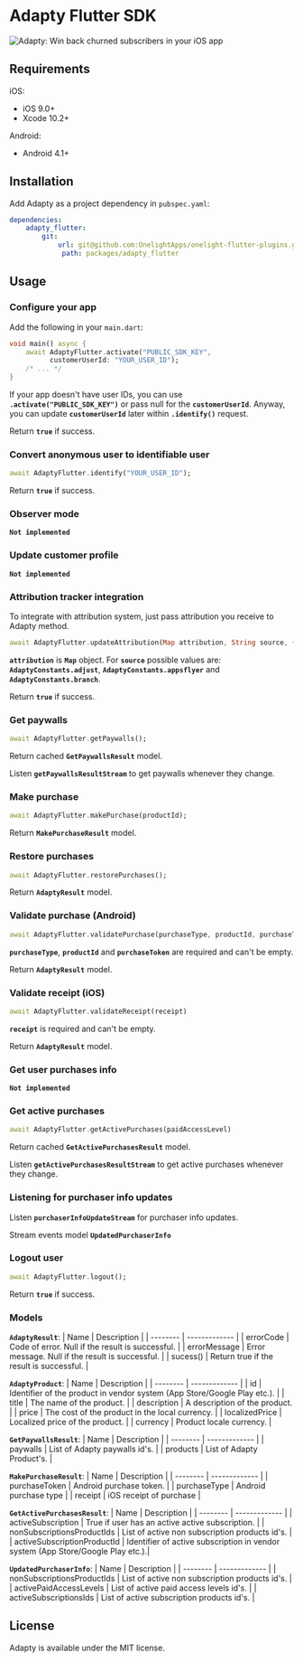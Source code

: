 # Adapty Flutter SDK

![Adapty: Win back churned subscribers in your iOS app](https://raw.githubusercontent.com/adaptyteam/AdaptySDK-iOS/master/adapty.png)

## Requirements

iOS:
- iOS 9.0+
- Xcode 10.2+

Android:
- Android 4.1+

## Installation

Add Adapty as a project dependency in `pubspec.yaml`:
```yaml
dependencies:
    adapty_flutter:
        git:
            url: git@github.com:OnelightApps/onelight-flutter-plugins.git
             path: packages/adapty_flutter
```

## Usage

### Configure your app

Add the following in your `main.dart`:

```dart
void main() async {
    await AdaptyFlutter.activate("PUBLIC_SDK_KEY",
          customerUserId: "YOUR_USER_ID");
    /* ... */
}
```
If your app doesn't have user IDs, you can use **`.activate("PUBLIC_SDK_KEY")`** or pass null for the **`customerUserId`**. Anyway, you can update **`customerUserId`** later within **`.identify()`** request.

Return **`true`** if success.

### Convert anonymous user to identifiable user

```dart
await AdaptyFlutter.identify("YOUR_USER_ID");
```

Return **`true`** if success.

### Observer mode

**`Not implemented`**

### Update customer profile

**`Not implemented`**

### Attribution tracker integration

To integrate with attribution system, just pass attribution you receive to Adapty method.

```dart
await AdaptyFlutter.updateAttribution(Map attribution, String source, {String userId});
```

**`attribution`** is **`Map`** object.
For **`source`** possible values are: **`AdaptyConstants.adjust`**, **`AdaptyConstants.appsflyer`** and **`AdaptyConstants.branch`**.

Return **`true`** if success.

### Get paywalls

```dart
await AdaptyFlutter.getPaywalls();
```
Return cached **`GetPaywallsResult`** model.

Listen **`getPaywallsResultStream`** to get paywalls whenever they change.

### Make purchase

```dart
await AdaptyFlutter.makePurchase(productId);
```
Return **`MakePurchaseResult`** model.

### Restore purchases

```dart
await AdaptyFlutter.restorePurchases();
```
Return **`AdaptyResult`** model.

### Validate purchase (Android)

```dart
await AdaptyFlutter.validatePurchase(purchaseType, productId, purchaseToken)
```

**`purchaseType`**, **`productId`** and **`purchaseToken`** are required and can't be empty.

Return **`AdaptyResult`** model.

### Validate receipt (iOS)

```dart
await AdaptyFlutter.validateReceipt(receipt)
```

**`receipt`** is required and can't be empty.

Return **`AdaptyResult`** model.

### Get user purchases info

**`Not implemented`**

### Get active purchases

```dart
await AdaptyFlutter.getActivePurchases(paidAccessLevel)
```

Return cached **`GetActivePurchasesResult`** model.

Listen **`getActivePurchasesResultStream`** to get active purchases whenever they change.

### Listening for purchaser info updates

Listen **`purchaserInfoUpdateStream`** for purchaser info updates.

Stream events model **`UpdatedPurchaserInfo`**

### Logout user

```dart
await AdaptyFlutter.logout();
```

Return **`true`** if success.

### Models
**`AdaptyResult`**:
| Name  | Description |
| -------- | ------------- |
| errorCode | Code of error. Null if the result is successful. |
| errorMessage | Error message. Null if the result is successful. |
| sucess() | Return true if the result is successful. |

**`AdaptyProduct`**:
| Name  | Description |
| -------- | ------------- |
| id | Identifier of the product in vendor system (App Store/Google Play etc.). |
| title | The name of the product. |
| description | A description of the product. |
| price | The cost of the product in the local currency. |
| localizedPrice | Localized price of the product. |
| currency | Product locale currency. |

**`GetPaywallsResult`**:
| Name  | Description |
| -------- | ------------- |
| paywalls | List of Adapty paywalls id's. |
| products | List of Adapty Product's. |

**`MakePurchaseResult`**:
| Name  | Description |
| -------- | ------------- |
| purchaseToken | Android purchase token. |
| purchaseType | Android purchase type |
| receipt | iOS receipt of purchase |

**`GetActivePurchasesResult`**:
| Name  | Description |
| -------- | ------------- |
| activeSubscription | True if user has an active active subscription. |
| nonSubscriptionsProductIds | List of active non subscription products id's. |
| activeSubscriptionProductId | Identifier of active subscription in vendor system (App Store/Google Play etc.).|

**`UpdatedPurchaserInfo`**:
| Name  | Description |
| -------- | ------------- |
| nonSubscriptionsProductIds | List of active non subscription products id's. |
| activePaidAccessLevels | List of active paid access levels id's. |
| activeSubscriptionsIds | List of active subscription products id's. |

## License

Adapty is available under the MIT license.
